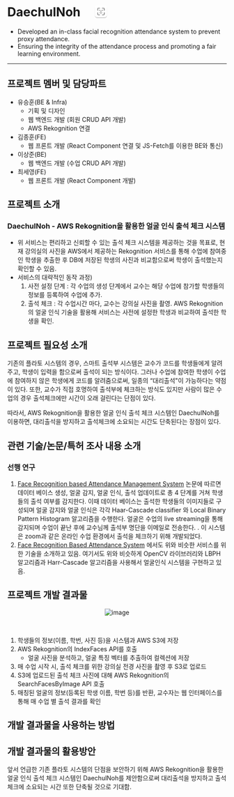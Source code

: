 <h1 style="display: flex; align-items: center;">DaechulNoh<img height="30" style=" margin-left: 2rem; padding: 0;" src=".\backend\asset\daechulNohLogo.png"></h1>

- Developed an in-class facial recognition attendance system to prevent proxy attendance.
- Ensuring the integrity of the attendance process and promoting a fair learning environment.
---
## 프로젝트 멤버 및 담당파트
- 유승훈(BE & Infra)
  - 기획 및 디자인
  - 웹 백엔드 개발 (회원 CRUD API 개발)
  - AWS Rekognition 연결
- 김종훈(FE)
  - 웹 프론트 개발 (React Component 연결 및 JS-Fetch를 이용한 BE와 통신)
- 이상준(BE)
  - 웹 백엔드 개발 (수업 CRUD API 개발)
- 최세영(FE)
  - 웹 프론트 개발 (React Component 개발)

## 프로젝트 소개
### DaechulNoh - AWS Rekognition을 활용한 얼굴 인식 출석 체크 시스템
- 위 서비스는 편리하고 신뢰할 수 있는 출석 체크 시스템을 제공하는 것을 목표로, 현재 강의실의 사진을 AWS에서 제공하는 Rekognition 서비스를 통해 수업에 참여중인 학생을 추출한 후 DB에 저장된 학생의 사진과 비교함으로써 학생이 출석했는지 확인할 수 있음.
- 서비스의 대략적인 동작 과정)
  1. 사전 설정 단계 : 각 수업의 생성 단계에서 교수는 해당 수업에 참가할 학생들의 정보를 등록하여 수업에 추가.
  2. 출석 체크 : 각 수업시간 마다, 교수는 강의실 사진을 촬영. AWS Rekognition의 얼굴 인식 기술을 활용해 서비스는 사전에 설정한 학생과 비교하여 출석한 학생을 확인.

## 프로젝트 필요성 소개
기존의 플라토 시스템의 경우, 스마트 출석부 시스템은 교수가 코드를 학생들에게 알려주고, 학생이 입력을 함으로써 출석이 되는 방식이다.
그러나 수업에 참여한 학생이 수업에 참여하지 않은 학생에게 코드를 알려줌으로써, 일종의 “대리출석"이 가능하다는 약점이 있다.
또한, 교수가 직접 호명하여 출석부에 체크하는 방식도 있지만 사람이 많은 수업의 경우 출석체크에만 시간이 오래 걸린다는 단점이 있다.

따라서, AWS Rekognition을 활용한 얼굴 인식 출석 체크 시스템인 DaechulNoh를 이용하면, 대리출석을 방지하고 출석체크에 소요되는 시간도 단축된다는 장점이 있다.

## 관련 기술/논문/특허 조사 내용 소개
### 선행 연구
  1. [Face Recognition based Attendance Management System](https://www.researchgate.net/publication/341876647_Face_Recognition_based_Attendance_Management_System) 논문에 따르면 데이터 베이스 생성, 얼굴 감지, 얼굴 인식, 출석 업데이트로 총 4 단계를 거쳐 학생들의 출석 여부를 감지한다. 이때 데이터 베이스는 출석한 학생들의 이미지들로 구성되며 얼굴 감지와 얼굴 인식은 각각 Haar-Cascade  classifier  와 Local  Binary Pattern  Histogram  알고리즘을 수행한다. 얼굴은 수업의 live streaming을 통해 감지되며 수업이 끝난 후에 교수님께 출석부 명단을 이메일로 전송한다. . 이 시스템은 zoom과 같은 온라인 수업 환경에서 출석을 체크하기 위해 개발되었다.
  2. [Face Recognition Based Attendance System](https://ieeexplore.ieee.org/document/10146718) 에서도 위와 비슷한 서비스를 위한 기술을 소개하고 있음. 여기서도 위와 비슷하게 OpenCV 라이브러리와 LBPH 알고리즘과 Harr-Cascade 알고리즘을 사용해서 얼굴인식 시스템을 구현하고 있음.
## 프로젝트 개발 결과물
<p align="center">
  <img width="500" alt="image" src="https://github.com/hunsy9/DaechulNoh/assets/101303791/aaaa8a05-3383-4d8a-a74e-d79ea60da1c2">
</p><br>

1. 학생들의 정보(이름, 학번, 사진 등)을 시스템과 AWS S3에 저장
2. AWS Rekognition의 IndexFaces API를 호출
   - 얼굴 사진을 분석하고, 얼굴 특징 벡터를 추출하여 컬렉션에 저장
3. 매 수업 시작 시, 출석 체크를 위한 강의실 전경 사진을 촬영 후 S3로 업로드 
4. S3에 업로드된 출석 체크 사진에 대해 AWS Rekognition의 SearchFacesByImage API 호출 
5. 매칭된 얼굴의 정보(등록된 학생 이름, 학번 등)를 반환, 교수자는 웹 인터페이스를 통해 매 수업 별 출석 결과를 확인

## 개발 결과물을 사용하는 방법
[//]: # (todo)

## 개발 결과물의 활용방안
앞서 언급한 기존 플라토 시스템의 단점을 보안하기 위해 AWS Rekognition을 활용한 얼굴 인식 출석 체크 시스템인 DaechulNoh를 제안함으로써 대리출석을 방지하고 출석체크에 소요되는 시간 또한 단축될 것으로 기대함.
